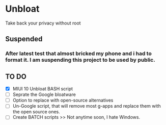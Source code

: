 # Unbloat
Take back your privacy without root

## Suspended
### After latest test that almost bricked my phone and i had to format it. I am suspending this project to be used by public.


## TO DO
- [x] MIUI 10 Unbloat BASH script
- [ ] Seprate the Google bloatware
- [ ] Option to replace with open-source alternatives
- [ ] Un-Google script, that will remove most g-apps and replace them with the open source ones.
- [ ] Create BATCH scripts >> Not anytime soon, I hate Windows.
